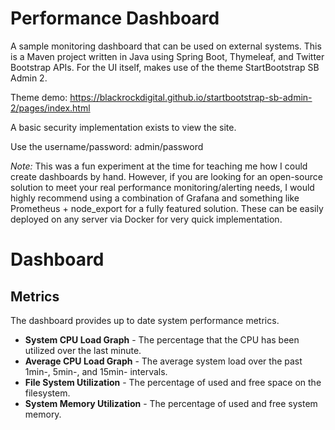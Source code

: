 # Performance Dashboard

A sample monitoring dashboard that can be used on external systems. This is a Maven project written in Java using Spring Boot, Thymeleaf, and Twitter Bootstrap APIs. For the UI itself, makes use of the theme StartBootstrap SB Admin 2.

Theme demo:
https://blackrockdigital.github.io/startbootstrap-sb-admin-2/pages/index.html

A basic security implementation exists to view the site.

Use the username/password:	admin/password

*Note:* This was a fun experiment at the time for teaching me how I could create dashboards by hand. However, if you are looking for an open-source solution to meet your real performance monitoring/alerting needs, I would highly recommend using a combination of Grafana and something like Prometheus + node_export for a fully featured solution. These can be easily deployed on any server via Docker for very quick implementation.

# Dashboard

## Metrics

The dashboard provides up to date system performance metrics.

* **System CPU Load Graph** - The percentage that the CPU has been utilized over the last minute.
* **Average CPU Load Graph** - The average system load over the past 1min-, 5min-, and 15min- intervals.
* **File System Utilization** - The percentage of used and free space on the filesystem.
* **System Memory Utilization** - The percentage of used and free system memory.
